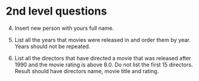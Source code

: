 # 2nd level questions

4. Insert new person with yours full name.

5. List all the years that movies were released in and order them by year. Years should not be repeated.

6. List all the directors that have directed a movie that was released after 1990 and the movie rating is above 8.0. Do not list the first 15 directors. Result should have directors name, movie title and rating.